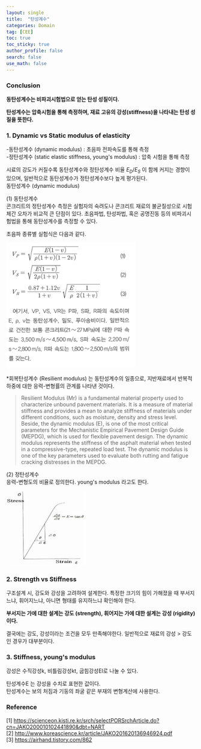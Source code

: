 ```yaml
---
layout: single  
title:  "탄성계수"
categories: Domain
tag: [CEE]
toc: true
toc_sticky: true
author_profile: false
search: false
use_math: false
---
```


### Conclusion
**동탄성계수는 비파괴시험법으로 얻는 탄성 성질이다.**

**탄성계수는 압축시험을 통해 측정하며, 재료 고유의 강성(stiffness)을 나타내는 탄성 성질을 뜻한다.**
<br/>

### 1. Dynamic vs Static modulus of elasticity

-동탄성계수 (dynamic modulus) : 초음파 전파속도를 통해 측정 <br/>
-정탄성계수 (static elastic stiffness, young's modulus) : 압축 시험을 통해 측정 
<br/>

시료의 강도가 커질수록 동탄성계수와 정탄성계수 비율 $E_D/E_S$ 이 함께 커지는 경향이 있으며, 일반적으로 동탄성계수가 정탄성계수보다 높게 평가된다. <br/>
동탄성계수 (dynamic modulus) <br/>

(1) 동탄성계수 <br/>
콘크리트의 정탄성계수 측정은 실험자의 숙려도나 콘크리트 재료의 불균질성으로 시험체간 오차가 비교적 큰 단점이 있다. 초음파법, 탄성파법, 혹은 공명진동 등의 비파괴시험법을 통해 동탄성계수를 측정할 수 있다. 
<br/>

초음파 종류별 실험식은 다음과 같다. <br/>

<img src="/assets/images/2022-09-05-CEE/초음파분석.png" alt="초음파분석" style="zoom:80%;" />
<br/>

*회복탄성계수 (Resilient modulus) 는 동탄성계수의 일종으로, 지반재료에서 반복적 하중에 대한 응력-변형률의 관계를 나타낸 것이다.

> Resilient Modulus (Mr) is a fundamental material property used to characterize unbound pavement materials. It is a measure of material stiffness and provides a mean to analyze stiffness of materials under different conditions, such as moisture, density and stress level. Beside, the dynamic modulus (E), is one of the most critical parameters for the Mechanistic Empirical Pavement Design Guide (MEPDG), which is used for flexible pavement design. The dynamic modulus represents the stiffness of the asphalt material when tested in a compressive-type, repeated load test. The dynamic modulus is one of the key parameters used to evaluate both rutting and fatigue cracking distresses in the MEPDG.

(2) 정탄성계수 <br/>
응력-변형도의 비율로 정의한다. young's modulus 라고도 한다.

![young's_modulus](/assets/images/2022-09-05-CEE/young's_modulus.jpg)
<br/>

### 2. Strength vs Stiffness

구조설계 시, 강도와 강성을 고려하여 설계한다. 특정한 크기의 힘이 가해졌을 때 부서지느냐, 휘어지느냐, 아니면 형태를 유지하느냐 확인해야 한다.
<br/>

**부서지는 가에 대한 설계는 강도 (strength), 휘어지는 가에 대한 설계는 강성 (rigidity) 이다.**
<br/>

결국에는 강도, 강성이라는 조건을 모두 만족해야한다. 일반적으로 재료의 강성 > 강도 인 경우가 대부분이다. 
<br/>

### 3. Stiffness, young's modulus

강성은 수직강성k, 비틀림강성kt, 굽힘강성EI로 나눌 수 있다. 
<br/>

탄성계수E 는 강성을 수치로 표현한 값이다. <br/>
탄성계수는 보의 처짐과 기둥의 좌굴 같은 부재의 변형계산에 사용한다. 
<br/>

### Reference
[1] <https://scienceon.kisti.re.kr/srch/selectPORSrchArticle.do?cn=JAKO200010102441890&dbt=NART> <br/>
[2] <http://www.koreascience.kr/article/JAKO201620136946924.pdf> <br/>
[3] <https://airhand.tistory.com/862>

<br/>


<br/>